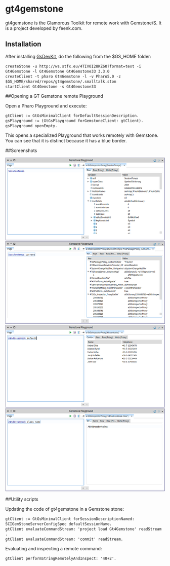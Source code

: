 # gt4gemstone
gt4gemstone is the Glamorous Toolkit for remote work with Gemstone/S. It is a project developed by feenk.com.

## Installation

After installing [GsDevKit](https://github.com/GsDevKit/GsDevKit_home#installation), do the following from the $GS_HOME folder:

    createStone -u http://ws.stfx.eu/4TIV0I28KZ6O?format=text -i Gt4Gemstone -l Gt4Gemstone Gt4Gemstone33 3.3.0
    createClient -t pharo Gt4Gemstone -l -v Pharo5.0 -z $GS_HOME/shared/repos/gt4gemstone/.smalltalk.ston
    startClient Gt4Gemstone -s Gt4Gemstone33

##Opening a GT Gemstone remote Playground

Open a Pharo Playground and execute:

    gtClient := GtGsMinimalClient forDefaultSessionDescription.
    gsPlayground := (GtGsPlayground forGemstoneClient: gtClient).
    gsPlayground openEmpty.

This opens a specialized Playground that works remotely with Gemstone. You can see that it is distinct because it has a blue border.

##Screenshots

<img src="doc/raw-inspector.png"/>

<img src="doc/dictionary-inspector.png"/>

<img src="doc/custom-inspector.png"/>

<img src="doc/string-inspector.png"/>



##Utility scripts

Updating the code of gt4gemstone in a Gemstone stone:

    gtClient := GtGsMinimalClient forSessionDescriptionNamed: SCIGemStoneServerConfigSpec defaultSessionName.
    gtClient evaluateCommandStream: 'project load Gt4Gemstone' readStream .
    gtClient evaluateCommandStream: 'commit' readStream.

Evaluating and inspecting a remote command:

    gtClient performStringRemotelyAndInspect: '40+2'.
